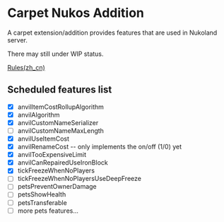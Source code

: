 # Carpet Nukos Addition

A carpet extension/addition provides features that are used in Nukoland
server.

There may still under WIP status.

[Rules(zh_cn)](./docs/rules.zh.md)

## Scheduled features list

- [x] anvilItemCostRollupAlgorithm
- [x] anvilAlgorithm
- [x] anvilCustomNameSerializer
- [ ] anvilCustomNameMaxLength
- [x] anvilUseItemCost
- [x] anvilRenameCost -- only implements the on/off (1/0) yet
- [x] anvilTooExpensiveLimit
- [x] anvilCanRepairedUseIronBlock
- [x] tickFreezeWhenNoPlayers
- [ ] tickFreezeWhenNoPlayersUseDeepFreeze
- [ ] petsPreventOwnerDamage
- [ ] petsShowHealth
- [ ] petsTransferable
- [ ] more pets features...

